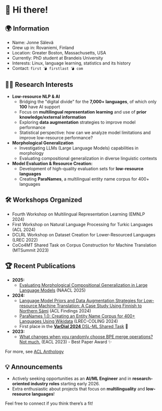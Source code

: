 <!-- ## Hi there 👋-->

<!--
**j0ma/j0ma** is a ✨ _special_ ✨ repository because its `README.md` (this file) appears on your GitHub profile.

Here are some ideas to get you started:

- 🔭 I’m currently working on ...
- 🌱 I’m currently learning ...
- 👯 I’m looking to collaborate on ...
- 🤔 I’m looking for help with ...
- 💬 Ask me about ...
- 📫 How to reach me: ...
- 😄 Pronouns: ...
- ⚡ Fun fact: ...
-->

# 👋 Hi there!

<!--
- **PhD Candidate** at the Michtom School of Computer Science, Brandeis University 
- **Background:** AB in **Statistics** from Harvard

## 💼 **Internships**

- Student Researcher, Google DeepMind (2023)
- Visiting Research Scientist, USC Information Sciences Institute (2022)
-->

## 🌍 **Information**
- Name: Jonne Sälevä
- Grew up in: Rovaniemi, Finland
- Location: Greater Boston, Massachusetts, USA
- Currently: PhD student at Brandeis University
- Interests: Linux, language learning, statistics and its history
- Contact: `first 💣 firstlast 💣 com`


## 👨‍🎓 **Research Interests**

- **Low-resource NLP & AI** 
  - Bridging the "digital divide" for the **7,000+ languages**, of which only **100** have AI support
  - Focus on **multilingual representation learning** and use of **prior knowledge/external information**
  - Exploring **data augmentation** strategies to improve model performance
  - Statistical perspective: how can we analyze model limitations and improve low-resource performance?
- **Morphological Generalization** 
  - Investigating LLMs (Large Language Models) capabilities in morphology
  - Evaluating compositional generalization in diverse linguistic contexts
- **Model Evaluation & Resource Creation:** 
  - Development of high-quality evaluation sets for **low-resource languages**
  - Creating **ParaNames**, a multilingual entity name corpus for 400+ languages

## 🛠️ **Workshops Organized**

- Fourth Workshop on Multilingual Representation Learning (EMNLP 2024)
- First Workshop on Natural Language Processing for Turkic Languages (ACL 2024)
- DCLRL Workshop on Dataset Creation for Lower-Resourced Languages (LREC 2022)
- CoCo4MT Shared Task on Corpus Construction for Machine Translation (MTSummit 2023)

## 🏆 **Recent Publications**

- **2025:** 
  - [Evaluating Morphological Compositional Generalization in Large Language Models](https://www.aclweb.org/anthology/2025.naacl-main.18/) (NAACL 2025) 
- **2024:** 
  - [Language Model Priors and Data Augmentation Strategies for Low-resource Machine Translation: A Case Study Using Finnish to Northern Sámi](https://aclanthology.org/2024.findings-acl.768/) (ACL Findings 2024)
  - [ParaNames 1.0: Creating an Entity Name Corpus for 400+ Languages Using Wikidata](https://aclanthology.org/2024.lrec-main.1103/) (LREC-COLING 2024)
  - First place in the [**VarDial 2024** DSL-ML Shared Task](https://aclanthology.org/2024.vardial-1.22/) 🥇
- **2023:** 
  - [What changes when you randomly choose BPE merge operations? Not much.](https://aclanthology.org/2023.insights-1.7/) (EACL 2023) - Best Paper Award ✨

For more, see [ACL Anthology]()

## 💡 **Announcements**

- Actively seeking opportunities as an **AI/ML Engineer** and in **research-oriented industry roles** starting early 2026.
- Extra enthusiastic about projects that focus on **multilinguality** and **low-resource languages**!

Feel free to connect if you think there’s a fit!
